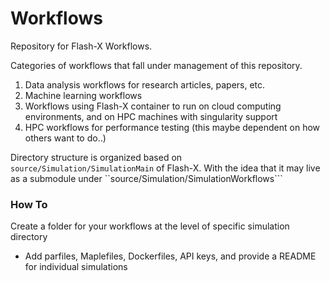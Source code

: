 # Workflows

Repository for Flash-X Workflows. 

Categories of workflows that fall under management of this repository.

1. Data analysis workflows for research articles, papers, etc.
2. Machine learning workflows
3. Workflows using Flash-X container to run on cloud computing environments, and on HPC machines with singularity support
4. HPC workflows for performance testing (this maybe dependent on how others want to do..)

Directory structure is organized based on ```source/Simulation/SimulationMain``` of Flash-X. With the idea that it may live as a submodule under ``source/Simulation/SimulationWorkflows```

### How To

Create a folder for your workflows at the level of specific simulation directory

- Add parfiles, Maplefiles, Dockerfiles, API keys, and provide a README for individual simulations
